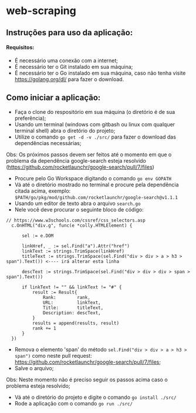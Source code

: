 # web-scraping

## Instruções para uso da aplicação:

#### Requisitos:
  - É necessário uma conexão com a internet;
  - É necessário ter o Git instalado em sua máquina;
  - É necessário ter o Go instalado em sua máquina, caso não tenha visite https://golang.org/dl/ para fazer o download.
  
## Como iniciar a aplicação:
  - Faça o clone do respositório em sua máquina (o diretório é de sua preferência);
  - Usando um terminal (windows com gitbash ou linux com qualquer terminal shell) abra o diretório do projeto;
  - Utilize o comando `go get -d -v ./src/` para fazer o download das dependências necessárias;
  
  <span color="orange">Obs</span>: Os próximos passos devem ser feitos até o momento em que o problema da dependência google-search esteja resolvido (https://github.com/rocketlaunchr/google-search/pull/7/files)
  
  - Procure pelo Go Workspace digitando o comando `go env GOPATH`
  - Vá até o diretório mostrado no terminal e procure pela dependência citada acima, exemplo:
  `$PATH/go/pkg/mod/github.com/rocketlaunchr/google-search@v1.1.1`
  - Usando um editor de texto abra o arquivo `search.go`
  - Nele você deve procurar o seguinte bloco de código:
  ```
  // https://www.w3schools.com/cssref/css_selectors.asp
	c.OnHTML("div.g", func(e *colly.HTMLElement) {

		sel := e.DOM

		linkHref, _ := sel.Find("a").Attr("href")
		linkText := strings.TrimSpace(linkHref)
		titleText := strings.TrimSpace(sel.Find("div > div > a > h3 > span").Text()) <---- irá alterar esta linha

		descText := strings.TrimSpace(sel.Find("div > div > div > span > span").Text())

		if linkText != "" && linkText != "#" {
			result := Result{
				Rank:        rank,
				URL:         linkText,
				Title:       titleText,
				Description: descText,
			}
			results = append(results, result)
			rank += 1
		}
	})
  ```
  - Remova o elemento 'span' do método `sel.Find("div > div > a > h3 > span")` como neste pull request: https://github.com/rocketlaunchr/google-search/pull/7/files;
  - Salve o arquivo;
  
<span color="orange">Obs</span>: Neste momento não é preciso seguir os passos acima caso o problema esteja resolvido;

  - Vá até o diretório do projeto e digite o comando `go install ./src/`
  - Rode a aplicação com o comando `go run ./src/`
